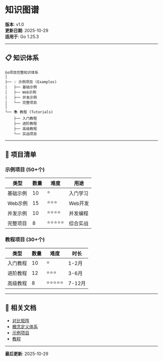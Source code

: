 ﻿# 知识图谱

**版本**: v1.0  
**更新日期**: 2025-10-29  
**适用于**: Go 1.25.3

---

## 📋 知识体系

```text
Go项目完整知识体系
│
├── 💡 示例项目 (Examples)
│   ├── 基础示例
│   ├── Web示例
│   ├── 并发示例
│   └── 完整项目
│
└── 📚 教程 (Tutorials)
    ├── 入门教程
    ├── 进阶教程
    ├── 高级教程
    └── 实战项目
```

---

## 🎯 项目清单

### 示例项目 (50+个)

| 类型 | 数量 | 难度 | 用途 |
|------|------|------|------|
| 基础示例 | 10 | ⭐ | 入门学习 |
| Web示例 | 15 | ⭐⭐⭐ | Web开发 |
| 并发示例 | 10 | ⭐⭐⭐⭐ | 并发编程 |
| 完整项目 | 8 | ⭐⭐⭐⭐⭐ | 综合实战 |

### 教程项目 (30+个)

| 类型 | 数量 | 难度 | 时长 |
|------|------|------|------|
| 入门教程 | 10 | ⭐ | 1-2月 |
| 进阶教程 | 12 | ⭐⭐⭐ | 3-6月 |
| 高级教程 | 8 | ⭐⭐⭐⭐⭐ | 7-12月 |

---

## 🔗 相关文档

- [对比矩阵](./00-对比矩阵.md)
- [概念定义体系](./00-概念定义体系.md)
- [示例项目](./examples/README.md)
- [教程](./tutorials/README.md)

---

**最后更新**: 2025-10-29
